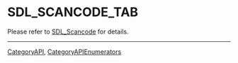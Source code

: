 # SDL_SCANCODE_TAB

Please refer to [SDL_Scancode](SDL_Scancode) for details.

----
[CategoryAPI](CategoryAPI), [CategoryAPIEnumerators](CategoryAPIEnumerators)

